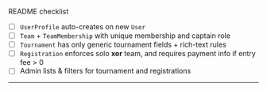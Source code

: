 
 README checklist 

* [ ] `UserProfile` auto-creates on new `User`
* [ ] `Team` + `TeamMembership` with unique membership and captain role
* [ ] `Tournament` has only generic tournament fields + rich-text rules
* [ ] `Registration` enforces solo **xor** team, and requires payment info if entry fee > 0
* [ ] Admin lists & filters for tournament and registrations
---

